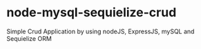 # node-mysql-sequielize-crud
Simple Crud Application by using nodeJS, ExpressJS, mySQL and Sequielize ORM
